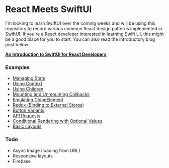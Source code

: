 # React Meets SwiftUI

I'm looking to learn SwiftUI over the coming weeks and will be using this repository to record various common React design patterns implemented in SwiftUI. If you're a React developer interested in learning Swift UI, this might be a good place for you to start. You can also read the introductory blog post below.

**[An Introduction to SwiftUI for React Developers](https://benmcmahen.com/swiftui-for-react-developers/)**

### Examples

- [Managing State](State.md)
- [Using Context](Context.md)
- [Using Children](Children.md)
- [Mounting and Unmounting Callbacks](ComponentDidMount.md)
- [Emulating CloneElement](CloneElement.md)
- [Redux (Binding to External Stores)](Redux.md)
- [Button Variants](StyleVariants.md)
- [API Requests](APIRequests.md)
- [Conditional Rendering with Optional Values](ConditionalRendering.md)
- [Basic Layouts](Layouts/Layouts.md)

### Todo

- Async Image (loading from URL)
- Responsive layouts
- Firebase
